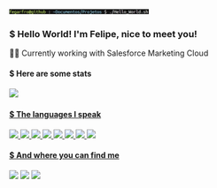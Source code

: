 <img width="50%" src="https://raw.githubusercontent.com/FeGarFro/FeGarFro/main/helloworldsh.jpg" />

### $ Hello World! I'm Felipe, nice to meet you!
🧑‍💼 Currently working with Salesforce Marketing Cloud

#### $ Here are some stats

<div align="left">
  <a href="https://github.com/FeGarFro">
  <img height="180em" src="https://github-readme-stats.vercel.app/api?username=FeGarFro&show_icons=true&theme=dracula&include_all_commits=true&count_private=true"/>
</div>

#### $ The languages I speak
  
<div>
    <img width="40" src="https://cdn.jsdelivr.net/gh/devicons/devicon/icons/javascript/javascript-original.svg" />   
    <img width="40" src="https://cdn.jsdelivr.net/gh/devicons/devicon/icons/typescript/typescript-original.svg" />   
    <img width="40" src="https://cdn.jsdelivr.net/gh/devicons/devicon/icons/java/java-original-wordmark.svg" />   
    <img width="40" src="https://cdn.jsdelivr.net/gh/devicons/devicon/icons/html5/html5-original-wordmark.svg" />   
    <img width="40" src="https://cdn.jsdelivr.net/gh/devicons/devicon/icons/css3/css3-original-wordmark.svg" />   
    <img width="40" src="https://cdn.jsdelivr.net/gh/devicons/devicon/icons/react/react-original.svg" />   
    <img width="40" src="https://cdn.jsdelivr.net/gh/devicons/devicon/icons/csharp/csharp-original.svg" />   
    <img width="40" src="https://cdn.jsdelivr.net/gh/devicons/devicon/icons/salesforce/salesforce-original.svg" />
</div>
  
#### $ And where you can find me
 
<a href = "mailto:felipe.garcia@hotmail.com.br"><img src="https://img.shields.io/badge/-Gmail-%23333?style=for-the-badge&logo=gmail&logoColor=white" target="_blank"></a>
<a href="https://www.linkedin.com/in/felipe-garcia-bb335a131/" target="_blank"><img src="https://img.shields.io/badge/-LinkedIn-%230077B5?style=for-the-badge&logo=linkedin&logoColor=white" target="_blank"></a>
<a href = "https://fegarfro.github.io/portfolio/"><img src="https://img.shields.io/badge/HTML5-E34F26?style=for-the-badge&logo=html5&logoColor=white" target="_blank"></a>
